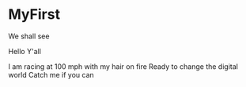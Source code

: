# MyFirst
We shall see

Hello Y'all

I am racing at 100 mph with my hair on fire
Ready to change the digital world
Catch me if you can

